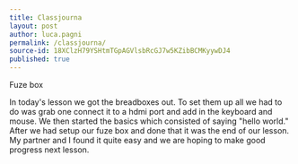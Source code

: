 ```yaml
---
title: Classjourna
layout: post
author: luca.pagni
permalink: /classjourna/
source-id: 18XClzH79YSHtmTGpAGVlsbRcGJ7w5KZibBCMKyywDJ4
published: true
---
```

Fuze box

In today's lesson we got the breadboxes out. To set them up all we had to do was grab one connect it to a hdmi port and add in the keyboard and mouse. We then started the basics which consisted of saying "hello world." After we had setup our fuze box and done that it was the end of our lesson. My partner and I found it quite easy and we are hoping to make good progress next lesson.

